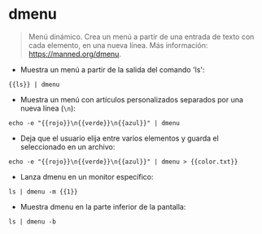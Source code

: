 # dmenu

> Menú dinámico.
> Crea un menú a partir de una entrada de texto con cada elemento, en una nueva línea.
> Más información: <https://manned.org/dmenu>.

- Muestra un menú a partir de la salida del comando 'ls':

`{{ls}} | dmenu`

- Muestra un menú con artículos personalizados separados por una nueva línea (`\n`):

`echo -e "{{rojo}}\n{{verde}}\n{{azul}}" | dmenu`

- Deja que el usuario elija entre varios elementos y guarda el seleccionado en un archivo:

`echo -e "{{rojo}}\n{{verde}}\n{{azul}}" | dmenu > {{color.txt}}`

- Lanza dmenu en un monitor específico:

`ls | dmenu -m {{1}}`

- Muestra dmenu en la parte inferior de la pantalla:

`ls | dmenu -b`
